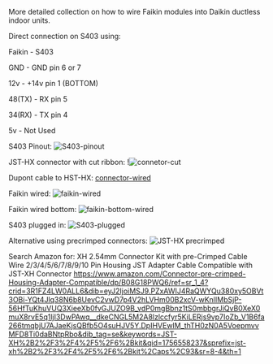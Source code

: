 More detailed collection on how to wire Faikin modules into Daikin ductless indoor units.

Direct connection on S403 using:

Faikin - S403

GND    - GND pin 6 or 7

12v    - +14v pin 1 (BOTTOM)

48(TX) - RX pin 5

34(RX) - TX pin 4

5v     - Not Used

S403 Pinout:
![S403-pinout](https://github.com/user-attachments/assets/38d13c8b-856e-48b7-aa29-48f944474b79)

JST-HX connector with cut ribbon:
!![connetor-cut](https://github.com/user-attachments/assets/b7f01ed1-28c5-447f-b020-8308e32dc31b)

Dupont cable to HST-HX:
[connector-wired](https://github.com/user-attachments/assets/8d0774bd-dcde-48ac-9d6f-63cbb79f0fcb)

Faikin wired:
![faikin-wired](https://github.com/user-attachments/assets/390e13e5-eeed-4032-b80d-01e580afbeeb)

Faikin wired bottom:
![faikin-bottom-wired](https://github.com/user-attachments/assets/d4aefa01-35f3-40ab-a94c-2fe46d06240b)

S403 plugged in:
![S403-plugged](https://github.com/user-attachments/assets/94cbdaf4-3143-419a-9419-987693f2bd0b)

Alternative using precrimped connectors:
![JST-HX precrimped](https://github.com/user-attachments/assets/fbc6ff7b-85aa-40d1-ba35-47ae684332fe)

Search Amazon for: XH 2.54mm Connector Kit with pre-Crimped Cable Wire 2/3/4/5/6/7/8/9/10 Pin Housing JST Adapter Cable Compatible with JST-XH Connector
https://www.amazon.com/Connector-pre-crimped-Housing-Adapter-Compatible/dp/B08G18PWQ6/ref=sr_1_4?crid=3R1FZ4LW0ALL6&dib=eyJ2IjoiMSJ9.PZxAWIJ4RaQWYQu380xy5OBVt3OBi-YQt4Jlq38N6b8UevC2vwD7p4V2hLVHm00B2xcV-wKnlIMbSjP-56HfTuKhuVUQ3XieeXb0fvGJUZO9B_vdP0mgBbnz1tS0mbbgrJiQvB0XeX0muX8rvE5q1ljI3DwPAwq__dkeCNGL5M2A8lzlccfyr5KiLERjs9vp7IoZb_V1B6fa266tmqbjU7AJaeKjsQBfb5O4suHJV5Y.DpIHVEwIM_thTH0zN0A5VoepmvvMFD8Ti0daBNtpRbo&dib_tag=se&keywords=JST-XH%2B2%2F3%2F4%2F5%2F6%2Bkit&qid=1756558237&sprefix=jst-xh%2B2%2F3%2F4%2F5%2F6%2Bkit%2Caps%2C93&sr=8-4&th=1

